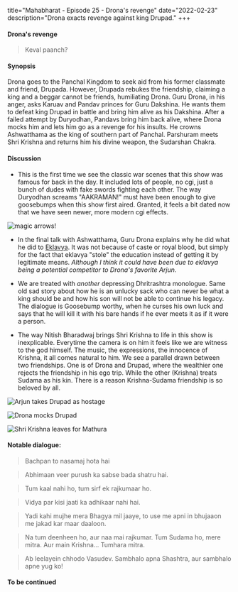 title="Mahabharat - Episode 25 - Drona's revenge"
date="2022-02-23"
description="Drona exacts revenge against king Drupad."
+++ 
#### Drona's revenge

> Keval paanch?

#### Synopsis 
Drona goes to the Panchal Kingdom to seek aid from his former classmate and
friend, Drupada. However, Drupada rebukes the friendship, claiming a king and a
beggar cannot be friends, humiliating Drona. Guru Drona, in his anger, asks
Karuav and Pandav princes for Guru Dakshina. He wants them to defeat king
Drupad in battle and bring him alive as his Dakshina. After a failed attempt by
Duryodhan, Pandavs bring him back alive, where Drona mocks him and lets him go
as a revenge for his insults. He crowns Ashwatthama as the king of southern
part of Panchal. Parshuram meets Shri Krishna and returns him his divine
weapon, the Sudarshan Chakra.

#### Discussion 

- This is the first time we see the classic war scenes that this show was
  famous for back in the day. It included lots of people, no cgi, just a bunch
  of dudes with fake swords fighting each other. The way Duryodhan screams
  "AAKRAMAN!" must have been enough to give goosebumps when this show first
  aired. Granted, it feels a bit dated now that we have seen newer, more modern
  cgi effects.

![magic arrows!](awd/images/mahabharat/ep_25_arrow.gif)

- In the final talk with Ashwatthama, Guru Drona explains why he did what he
  did to
  [Eklavya](https://hitarththummar.xyz/posts/mahabharat/mahabharat_episode_23.html).
  It was not because of caste or royal blood, but simply for the fact that
  eklavya "stole" the education instead of getting it by legitimate means.
  *Although I think it could have been due to eklavya being a potential*
  *competitor to Drona's favorite Arjun.*

- We are treated with *another* depressing Dhritrashtra monologue. Same old sad
  story about how he is an unlucky sack who can never be what a king should be
  and how his son will not be able to continue his legacy. The dialogue is
  Goosebump worthy, when he curses his own luck and says that he will kill it
  with his bare hands if he ever meets it as if it were a person.

- The way Nitish Bharadwaj brings Shri Krishna to life in this show is
  inexplicable. Everytime the camera is on him it feels like we are witness to
  the god himself. The music, the expressions, the innocence of Krishna, it all
  comes natural to him. We see a parallel drawn between two friendships. One is
  of Drona and Drupad, where the wealthier one rejects the friendship in his
  ego trip. While the other (Krishna) treats Sudama as his kin. There is a
  reason Krishna-Sudama friendship is so beloved by all.

![Arjun takes Drupad as hostage](awd/images/mahabharat/ep_25_1.webp)

![Drona mocks Drupad](awd/images/mahabharat/ep_25_2.webp)

![Shri Krishna leaves for Mathura](awd/images/mahabharat/ep_25_3.webp)

#### Notable dialogue:

> Bachpan to nasamaj hota hai
<!-- -->
> Abhimaan veer purush ka sabse bada shatru hai.
<!-- -->
> Tum kaal nahi ho, tum sirf ek rajkumaar ho.
<!-- -->
> Vidya par kisi jaati ka adhikaar nahi hai.
<!-- -->
> Yadi kahi mujhe mera Bhagya mil jaaye, to use me apni in bhujaaon me jakad kar maar daaloon.
<!-- -->
> Na tum deenheen ho, aur naa mai rajkumar. Tum Sudama ho, mere mitra. Aur main Krishna... Tumhara mitra.
<!-- -->
> Ab leelayein chhodo Vasudev. Sambhalo apna Shashtra, aur sambhalo apne yug ko!
<!-- -->


#### To be continued

